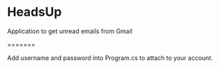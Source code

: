 HeadsUp
=======

Application to get unread emails from Gmail

=======

Add username and password into Program.cs to attach to your account.

